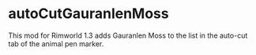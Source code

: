 # autoCutGauranlenMoss

This mod for Rimworld 1.3 adds Gauranlen Moss to the list in the auto-cut tab of the animal pen marker.
